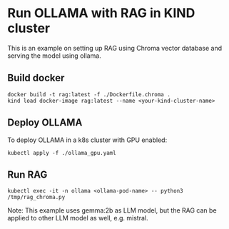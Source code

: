 # Run OLLAMA with RAG in KIND cluster

This is an example on setting up RAG using Chroma vector database and serving the model using ollama.

## Build docker

```console
docker build -t rag:latest -f ./Dockerfile.chroma .
kind load docker-image rag:latest --name <your-kind-cluster-name>
```

## Deploy OLLAMA

To deploy OLLAMA in a k8s cluster with GPU enabled: 

```console
kubectl apply -f ./ollama_gpu.yaml 
```

## Run RAG

```console
kubectl exec -it -n ollama <ollama-pod-name> -- python3 /tmp/rag_chroma.py
```

Note: This example uses gemma:2b as LLM model, but the RAG can be applied to other LLM model as well, e.g. mistral. 
